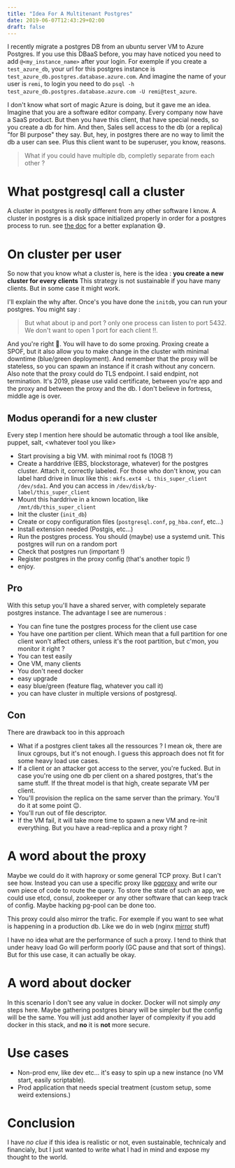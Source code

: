```yaml
---
title: "Idea For A Multitenant Postgres"
date: 2019-06-07T12:43:29+02:00
draft: false
---
```


I recently migrate a postgres DB from an ubuntu server VM to Azure Postgres. If you use this
DBaaS before, you may have noticed you need to add `@<my_instance_name>` after your login. For
exemple if you create a `test_azure_db`, your url for this postgres instance is
`test_azure_db.postgres.database.azure.com`. And imagine the name of your user is `remi`, to login
you need to do `psql -h test_azure_db.postgres.database.azure.com -U remi@test_azure`.

I don't know what sort of magic Azure is doing, but it gave me an idea. Imagine that you are a 
software editor company. Every company now have a SaaS product. But then you have this client,
that have special needs, so you create a db for him. And then, Sales sell access to the db
(or a replica) "for BI purpose" they say. But, hey, in postgres there are no way to limit the db
a user can see. Plus this client want to be superuser, you know, reasons.

> What if you could have multiple db, completly separate from each other ?

# What postgresql call a cluster

A cluster in postgres is _really_ different from any other software I know. A cluster in postgres is a disk space initialized properly in order for a postgres process to run. see [the doc](https://www.postgresql.org/docs/current/creating-cluster.html) for a better explanation 😅.

# On cluster per user

So now that you know what a cluster is, here is the idea : **you create a new cluster for every clients**
This strategy is not sustainable if you have many clients. But in some case it might work.

I'll explain the why after. Once's you have done the `initdb`, you can run your postgres. You might say :

> But what about ip and port ? only one process can listen to port 5432. We don't want to open 1 
port for each client !!.

And you're right 🤗. You will have to do some proxing. Proxing create a SPOF, but it also allow you to make change in the cluster with minimal downtime (blue/green deployment). And remember that the proxy will be stateless, so you can spawn an instance if it crash without any concern. Also note that the proxy could do TLS endpoint. I said endpint, not termination. It's 2019, please use valid certificate, between you're app and the proxy and between the proxy and the db.
I don't believe in fortress, middle age is over.

## Modus operandi for a new cluster

Every step I mention here should be automatic through a tool like ansible, puppet, salt, \<whatever tool you like\>

* Start provising a big VM. with minimal root fs (10GB ?)
* Create a harddrive (EBS, blockstorage, whatever) for the postgres cluster. Attach it, correctly labeled. For those who don't know, you can label hard drive in linux like this : `mkfs.ext4 -L this_super_client /dev/sda1`. And you can access in `/dev/disk/by-label/this_super_client`
* Mount this harddrive in a known location, like `/mnt/db/this_super_client`
* Init the cluster (`init_db`)
* Create or copy configuration files (`postgresql.conf`, `pg_hba.conf`, etc...)
* Install extension needed (Postgis, etc...)
* Run the postgres process. You should (maybe) use a systemd unit. This postgres will run on a random port
* Check that postgres run (important !)
* Register postgres in the proxy config (that's another topic !)
* enjoy.

## Pro

With this setup you'll have a shared server, with completely separate postgres instance. The advantage I see are numerous :

* You can fine tune the postgres process for the client use case
* You have one partition per client. Which mean that a full partition for one client won't affect others, unless it's the root partition, but c'mon, you monitor it right ?
* You can test easily
* One VM, many clients
* You don't need docker
* easy upgrade
* easy blue/green (feature flag, whatever you call it)
* you can have cluster in multiple versions of postgresql.

## Con

There are drawback too in this approach

* What if a postgres client takes all the ressources ? I mean ok, there are linux cgroups, but it's not enough. I guess this approach does not fit for some heavy load use cases.
* If a client or an attacker got access to the server, you're fucked. But in case you're using one db per client on a shared postgres, that's the same stuff. If the threat model is that high, create separate VM per client.
* You'll provision the replica on the same server than the primary. You'll do it at some point 😉.
* You'll run out of file descriptor.
* If the VM fail, it will take more time to spawn a new VM and re-init everything. But you have a read-replica and a proxy right ?

# A word about the proxy

Maybe we could do it with haproxy or some general TCP proxy. But I can't see how.  Instead you can use a specific proxy like [pgproxy](https://github.com/wgliang/pgproxy) and write our own piece of code to route the query. To store the state of such an app, we could use etcd, consul, zookeeper or any other software that can keep track of config. Maybe hacking pg-pool can be done too.

This proxy could also mirror the trafic. For exemple if you want to see what is happening in a production db. Like we do in web (nginx [mirror](http://nginx.org/en/docs/http/ngx_http_mirror_module.html) stuff)

I have no idea what are the performance of such a proxy. I tend to think that under heavy load Go will perform poorly (GC pause and that sort of things). But for this use case, it can actually be okay.

# A word about docker

In this scenario I don't see any value in docker. Docker will not simply _any_ steps here. Maybe gathering postgres binary will be simpler but the config will be the same. You will just add another layer of complexity if you add docker in this stack, and **no** it is **not** more secure.

# Use cases

* Non-prod env, like dev etc... it's easy to spin up a new instance (no VM start, easily scriptable).
* Prod application that needs special treatment (custom setup, some weird extensions.)

# Conclusion

I have _no clue_ if this idea is realistic or not, even sustainable, technicaly and financialy, but I just wanted to write what I had in mind and expose my thought to the world.